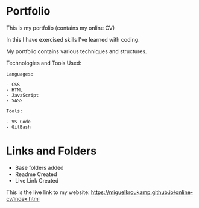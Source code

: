 # Portfolio

This is my portfolio (contains my online CV)

In this I have exercised skills I've learned with coding.

My portfolio contains various techniques and structures.


Technologies and Tools Used:

```
Languages:

- CSS
- HTML
- JavaScript
- SASS

```
```
Tools:

- VS Code
- GitBash

```

# Links and Folders
- Base folders added
- Readme Created
- Live Link Created


This is the live link to my website:
https://miguelkroukamp.github.io/online-cv/index.html


